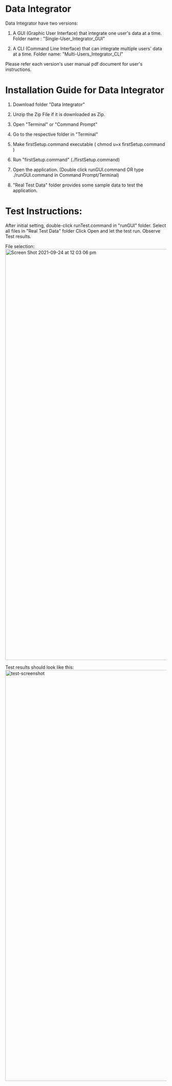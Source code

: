 # Data Integrator
Data Integrator have two versions:

1. A GUI (Graphic User Interface) that integrate one user's data at a time. Folder name : "Single-User_Integrator_GUI"

2. A CLI (Command Line Interface) that can integrate multiple users' data at a time. Folder name: "Multi-Users_Integrator_CLI"

Please refer each version's user manual pdf document for user's instructions.

# Installation Guide for Data Integrator
1. Download folder "Data Integrator"

2. Unzip the Zip File if it is downloaded as Zip.

3. Open "Terminal" or "Command Prompt"

4. Go to the respective folder in "Terminal"

5. Make firstSetup.command executable ( chmod u+x firstSetup.command )

6. Run "firstSetup.command" (./firstSetup.command)

7. Open the application. (Double click runGUI.command OR type ./runGUI.command in Command Prompt/Terminal)

8. "Real Test Data" folder provides some sample data to test the application.

# Test Instructions:

After initial setting, double-click runTest.command in "runGUI" folder.
Select all files in "Real Test Data" folder
Click Open and let the test run. Observe Test results.

File selection:
<img width="1280" alt="Screen Shot 2021-09-24 at 12 03 06 pm" src="https://user-images.githubusercontent.com/56809330/134616412-5184e035-e8a5-44da-a114-63f2198feaba.png">

Test results should look like this:
<img width="1280" alt="test-screenshot" src="https://user-images.githubusercontent.com/56809330/134832292-e2fb0781-f3d0-4c5d-b4bf-e72ee5dd984e.png">


